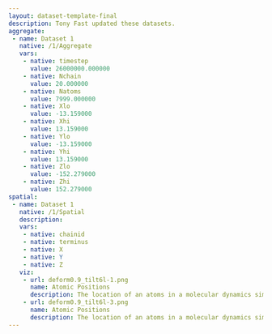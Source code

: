 ```yaml
---
layout: dataset-template-final
description: Tony Fast updated these datasets.
aggregate: 
 - name: Dataset 1
   native: /1/Aggregate
   vars: 
    - native: timestep
      value: 26000000.000000
    - native: Nchain
      value: 20.000000
    - native: Natoms
      value: 7999.000000
    - native: Xlo
      value: -13.159000
    - native: Xhi
      value: 13.159000
    - native: Ylo
      value: -13.159000
    - native: Yhi
      value: 13.159000
    - native: Zlo
      value: -152.279000
    - native: Zhi
      value: 152.279000
spatial: 
 - name: Dataset 1
   native: /1/Spatial
   description: 
   vars: 
    - native: chainid
    - native: terminus
    - native: X
    - native: Y
    - native: Z
   viz: 
    - url: deform0.9_tilt6l-1.png
      name: Atomic Positions
      description: The location of an atoms in a molecular dynamics simulation.
    - url: deform0.9_tilt6l-3.png
      name: Atomic Positions
      description: The location of an atoms in a molecular dynamics simulation.
---
```

